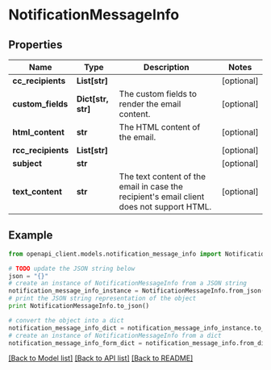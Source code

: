 # NotificationMessageInfo


## Properties
Name | Type | Description | Notes
------------ | ------------- | ------------- | -------------
**cc_recipients** | **List[str]** |  | [optional] 
**custom_fields** | **Dict[str, str]** | The custom fields to render the email content. | [optional] 
**html_content** | **str** | The HTML content of the email. | [optional] 
**rcc_recipients** | **List[str]** |  | [optional] 
**subject** | **str** |  | [optional] 
**text_content** | **str** | The text content of the email in case the recipient&#39;s email client does not support HTML. | [optional] 

## Example

```python
from openapi_client.models.notification_message_info import NotificationMessageInfo

# TODO update the JSON string below
json = "{}"
# create an instance of NotificationMessageInfo from a JSON string
notification_message_info_instance = NotificationMessageInfo.from_json(json)
# print the JSON string representation of the object
print NotificationMessageInfo.to_json()

# convert the object into a dict
notification_message_info_dict = notification_message_info_instance.to_dict()
# create an instance of NotificationMessageInfo from a dict
notification_message_info_form_dict = notification_message_info.from_dict(notification_message_info_dict)
```
[[Back to Model list]](../README.md#documentation-for-models) [[Back to API list]](../README.md#documentation-for-api-endpoints) [[Back to README]](../README.md)


